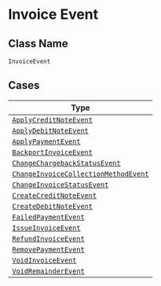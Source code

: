
# Invoice Event

## Class Name

`InvoiceEvent`

## Cases

| Type |
|  --- |
| [`ApplyCreditNoteEvent`](../../../doc/models/apply-credit-note-event.md) |
| [`ApplyDebitNoteEvent`](../../../doc/models/apply-debit-note-event.md) |
| [`ApplyPaymentEvent`](../../../doc/models/apply-payment-event.md) |
| [`BackportInvoiceEvent`](../../../doc/models/backport-invoice-event.md) |
| [`ChangeChargebackStatusEvent`](../../../doc/models/change-chargeback-status-event.md) |
| [`ChangeInvoiceCollectionMethodEvent`](../../../doc/models/change-invoice-collection-method-event.md) |
| [`ChangeInvoiceStatusEvent`](../../../doc/models/change-invoice-status-event.md) |
| [`CreateCreditNoteEvent`](../../../doc/models/create-credit-note-event.md) |
| [`CreateDebitNoteEvent`](../../../doc/models/create-debit-note-event.md) |
| [`FailedPaymentEvent`](../../../doc/models/failed-payment-event.md) |
| [`IssueInvoiceEvent`](../../../doc/models/issue-invoice-event.md) |
| [`RefundInvoiceEvent`](../../../doc/models/refund-invoice-event.md) |
| [`RemovePaymentEvent`](../../../doc/models/remove-payment-event.md) |
| [`VoidInvoiceEvent`](../../../doc/models/void-invoice-event.md) |
| [`VoidRemainderEvent`](../../../doc/models/void-remainder-event.md) |

